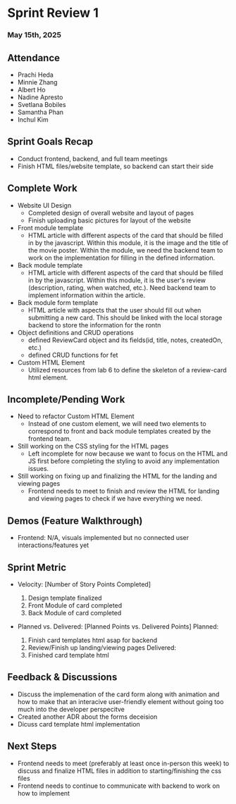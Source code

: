 # Sprint Review 1 
### May 15th, 2025

## Attendance
- Prachi Heda
- Minnie Zhang
- Albert Ho
- Nadine Apresto
- Svetlana Bobiles
- Samantha Phan
- Inchul Kim

## Sprint Goals Recap
- Conduct frontend, backend, and full team meetings
- Finish HTML files/website template, so backend can start their side


## Complete Work
- Website UI Design
  - Completed design of overall website and layout of pages
  - Finish uploading basic pictures for layout of the website
- Front module template
    - HTML article with different aspects of the card that should be filled in by the javascript. Within this module, it is the image and the title of the movie poster. Within the module, we need the backend team to work on the implementation for filling in the defined information.
- Back module template
    - HTML article with different aspects of the card that should be filled in by the javascript. Within this module, it is the user's review (description, rating, when watched, etc.). Need backend team to implement information within the article.
- Back module form template
    - HTML article with aspects that the user should fill out when submitting a new card. This should be linked with the local storage backend to store the information for the rontn
- Object definitions and CRUD operations
    - defined ReviewCard object and its fields(id, title, notes, createdOn, etc.)
    - defined CRUD functions for fet
- Custom HTML Element
    - Utilized resources from lab 6 to define the skeleton of a review-card html element.  


## Incomplete/Pending Work
- Need to refactor Custom HTML Element
    - Instead of one custom element, we will need two elements to correspond to front and back module templates created by the frontend team. 
- Still working on the CSS styling for the HTML pages
    - Left incomplete for now because we want to focus on the HTML and JS first before completing the styling to avoid any implementation issues.
- Still working on fixing up and finalizing the HTML for the landing and viewing pages
    - Frontend needs to meet to finish and review the HTML for landing and viewing pages to check if we have everything we need.


## Demos (Feature Walkthrough)
- Frontend: N/A, visuals implemented but no connected user interactions/features yet

## Sprint Metric
- Velocity: [Number of Story Points Completed]
    1. Design template finalized
    2. Front Module of card completed
    3. Back Module of card completed

- Planned vs. Delivered: [Planned Points vs. Delivered Points]
    Planned: 
    1. Finish card templates html asap for backend
    2. Review/Finish up landing/viewing pages
    Delivered: 
    1. Finished card template html

## Feedback & Discussions
- Discuss the implemenation of the card form along with animation and how to make that an interacive user-friendly element without going too much into the developer perspecitve
- Created another ADR about the forms deceision
- Dicuss card template html implementation

## Next Steps
- Frontend needs to meet (preferably at least once in-person this week) to discuss and finalize HTML files in addition to starting/finishing the css files
- Frontend needs to continue to communicate with backend to work on how to implement